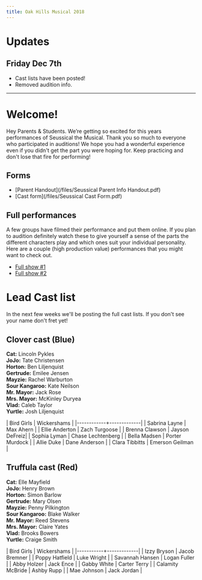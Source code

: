 ```yaml
---
title: Oak Hills Musical 2018
---
```


<div class="updates" markdown="1">

# Updates
## Friday Dec 7th
* Cast lists have been posted!
* Removed audition info.
</div>

-----------

# Welcome!
Hey Parents & Students. We’re getting so excited for this years performances of Seussical the Musical. Thank you so much to everyone who participated in auditions! We hope you had a wonderful experience even if you didn't get the part you were hoping for. Keep practicing and don't lose that fire for performing!

## Forms
* [Parent Handout](/files/Seussical Parent Info Handout.pdf)
* [Cast form](/files/Seussical Cast Form.pdf)

## Full performances
A few groups have filmed their performance and put them online. If you plan to audition definitely watch these to give yourself a sense of the parts the different characters play and which ones suit your individual personality. Here are a couple (high production value) performances that you might want to check out.

* [Full show #1](https://m.youtube.com/watch?v=KxMoia-pWx0)
* [Full show #2](https://m.youtube.com/watch?v=nmDJ-YeQPLg)

# Lead Cast list
In the next few weeks we'll be posting the full cast lists. If you don't see your name don't fret yet!

## Clover cast (Blue)
**Cat:** Lincoln Pykles<br/>
**JoJo:** Tate Christensen<br/>
**Horton:** Ben Liljenquist<br/>
**Gertrude:** Emilee Jensen<br/>
**Mayzie:** Rachel Warburton<br/>
**Sour Kangaroo:** Kate Neilson<br/>
**Mr. Mayor:** Jack Rose<br/>
**Mrs. Mayor:** McKinley Duryea<br/>
**Vlad:** Caleb Taylor<br/>
**Yurtle:** Josh Liljenquist<br/>

| Bird Girls | Wickershams |
|------------+-------------|
| Sabrina Layne | Max Ahern |
| Ellie Anderton | Zach Turgoose |
| Brenna Clawson | Jayson DeFreiz|
| Sophia Lyman | Chase Lechtenberg |
| Bella Madsen | Porter Murdock |
| Allie Duke | Dane Anderson |
| Clara Tibbitts | Emerson Geilman |

## Truffula cast (Red)
**Cat:** Elle Mayfield<br/>
**JoJo:** Henry Brown<br/>
**Horton:** Simon Barlow<br/>
**Gertrude:** Mary Olsen<br/>
**Mayzie:** Penny Pilkington<br/>
**Sour Kangaroo:** Blake Walker<br/>
**Mr. Mayor:** Reed Stevens<br/>
**Mrs. Mayor:** Claire Yates<br/>
**Vlad:** Brooks Bowers<br/>
**Yurtle:** Craige Smith<br/>

| Bird Girls | Wickershams |
|-----------+-------------|
| Izzy Bryson | Jacob Bremner |
| Poppy Hatfield | Luke Wright |
| Savannah Hansen | Logan Fuller |
| Abby Holzer | Jack Ence |
| Gabby White | Carter Terry |
| Calamity McBride | Ashby Rupp |
| Mae Johnson | Jack Jordan |
